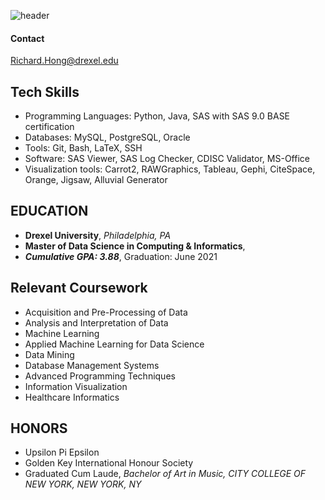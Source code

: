 ![header](https://capsule-render.vercel.app/api?type=waving&color=adc0d8&height=300&section=header&text=Richard&nbsp;&nbsp;Hong&fontSize=90&fontColor=fffbde)

#### Contact
Richard.Hong@drexel.edu

## Tech Skills

- Programming Languages: Python, Java, SAS with SAS 9.0 BASE certification 
- Databases: MySQL, PostgreSQL, Oracle
- Tools: Git, Bash, LaTeX, SSH
- Software: SAS Viewer, SAS Log Checker, CDISC Validator, MS-Office
- Visualization tools: Carrot2, RAWGraphics, Tableau, Gephi, CiteSpace, Orange, Jigsaw, Alluvial Generator

## EDUCATION
 - __Drexel University__, _Philadelphia, PA_
 - __Master of Data Science in Computing & Informatics__, 
 - ___Cumulative GPA: 3.88___, Graduation: June 2021



## Relevant Coursework 
- Acquisition and Pre-Processing of Data                       
- Analysis and Interpretation of Data
- Machine Learning  
- Applied Machine Learning for Data Science                                           
- Data Mining
- Database Management Systems                                  
- Advanced Programming Techniques                       
- Information Visualization
- Healthcare Informatics

## HONORS
- Upsilon Pi Epsilon
- Golden Key International Honour Society
- Graduated Cum Laude, _Bachelor of Art in Music, CITY COLLEGE OF NEW YORK, NEW YORK, NY_

<!--
**RichardSHong/RichardSHong** is a ✨ _special_ ✨ repository because its `README.md` (this file) appears on your GitHub profile.

Here are some ideas to get you started:

- 🔭 I’m currently working on ...
- 🌱 I’m currently learning ...
- 👯 I’m looking to collaborate on ...
- 🤔 I’m looking for help with ...
- 💬 Ask me about ...
- 📫 How to reach me: ...
- 😄 Pronouns: ...
- ⚡ Fun fact: ...
-->
